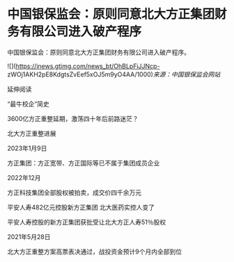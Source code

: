 # 中国银保监会：原则同意北大方正集团财务有限公司进入破产程序

中国银保监会：原则同意北大方正集团财务有限公司进入破产程序。

![](https://inews.gtimg.com/news_bt/OhBLpFiJJNcp-
zWOj1AKH2pE8KdgtsZvEef5xOJ5m9yO4AA/1000)_来源：中国银保监会网站_

延伸阅读

“最牛校企”简史

3600亿方正重整延期，激荡四十年后前路迷茫？

北大方正重整进展

2023年1月9日

方正集团：方正宽带、方正国际等已不属于集团成员企业

2022年12月

方正科技集团全部股权被拍卖，成交价四千余万元

平安人寿482亿元控股新方正集团 北大医药实控人变了

平安人寿控股的新方正集团获批受让北大方正人寿51％股权

2021年5月28日

北大方正重整方案高票表决通过，战投资金预计9个月内全部到位

